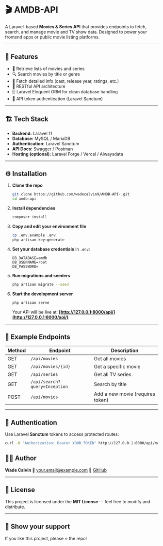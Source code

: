 # 🎬 AMDB-API

A Laravel-based **Movies & Series API** that provides endpoints to fetch, search, and manage movie and TV show data. Designed to power your frontend apps or public movie listing platforms.

---

## 🚀 Features

* 🎥 Retrieve lists of movies and series
* 🔍 Search movies by title or genre
* 🧾 Fetch detailed info (cast, release year, ratings, etc.)
* 🧠 RESTful API architecture
* 🗄️ Laravel Eloquent ORM for clean database handling
* 🔐 API token authentication (Laravel Sanctum)

---

## 🏗️ Tech Stack

* **Backend:** Laravel 11
* **Database:** MySQL / MariaDB
* **Authentication:** Laravel Sanctum
* **API Docs:** Swagger / Postman
* **Hosting (optional):** Laravel Forge / Vercel / Alwaysdata

---

## ⚙️ Installation

1. **Clone the repo**

   ```bash
   git clone https://github.com/wadecalvin9/AMDB-API-.git
   cd amdb-api
   ```

2. **Install dependencies**

   ```bash
   composer install
   ```

3. **Copy and edit your environment file**

   ```bash
   cp .env.example .env
   php artisan key:generate
   ```

4. **Set your database credentials** in `.env`:

   ```env
   DB_DATABASE=amdb
   DB_USERNAME=root
   DB_PASSWORD=
   ```

5. **Run migrations and seeders**

   ```bash
   php artisan migrate --seed
   ```

6. **Start the development server**

   ```bash
   php artisan serve
   ```

   Your API will be live at: **[http://127.0.0.1:8000/api/](http://127.0.0.1:8000/api/)**

---

## 📡 Example Endpoints

| Method | Endpoint                      | Description                      |
| ------ | ----------------------------- | -------------------------------- |
| GET    | `/api/movies`                 | Get all movies                   |
| GET    | `/api/movies/{id}`            | Get a specific movie             |
| GET    | `/api/series`                 | Get all TV series                |
| GET    | `/api/search?query=Inception` | Search by title                  |
| POST   | `/api/movies`                 | Add a new movie (requires token) |

---

## 🔑 Authentication

Use Laravel **Sanctum** tokens to access protected routes:

```bash
curl -H "Authorization: Bearer YOUR_TOKEN" http://127.0.0.1:8000/api/movies
```

## 🧑‍💻 Author

**Wade Calvin**
📧 [your.email@example.com](mailto:wadecalvin9@gmail.com)
🐙 [GitHub](https://github.com/wadecalvin9)

---

## 📜 License

This project is licensed under the **MIT License** — feel free to modify and distribute.

---

## 🌟 Show your support

If you like this project, please ⭐ the repo!
